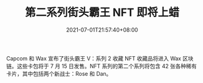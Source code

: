 ﻿---
title: "第二系列街头霸王 NFT 即将上蜡"
date: 2021-07-01T21:57:40+08:00
lastmod: 2021-07-01T16:45:40+08:00
draft: false
authors: ["Gardner"]
description: "Capcom 和 Wax 宣布了街头霸王 V：系列 2 收藏 NFT 收藏品将进入 Wax 区块链。这些卡包将于 7 月 15 日发售。NFT 系列的第二个系列将包含 42 张各种稀有卡片，其中包括两个新战士：Rose 和 Dan。"
featuredImage: "second-series-of-street-fighter-nfts-coming-to-wax.png"
tags: ["Virtual World","虚拟世界","Play to Earn"]
categories: ["news"]
news: ["虚拟世界"]
weight: 
lightgallery: true
pinned: false
recommend: false
recommend1: false
---

Capcom 和 Wax 宣布了街头霸王 V：系列 2 收藏 NFT 收藏品将进入 Wax 区块链。这些卡包将于 7 月 15 日发售。NFT 系列的第二个系列将包含 42 张各种稀有卡片，其中包括两个新战士：Rose 和 Dan。

<!--more-->

